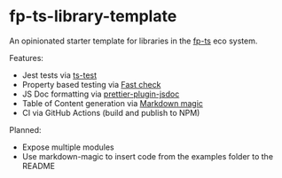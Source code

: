 # fp-ts-library-template

An opinionated starter template for libraries in the [fp-ts](https://github.com/gcanti/fp-ts) eco system.

Features:

- Jest tests via [ts-test](https://github.com/kulshekhar/ts-jest)
- Property based testing via [Fast check](https://github.com/dubzzz/fast-check)
- JS Doc formatting via [prettier-plugin-jsdoc](https://github.com/hosseinmd/prettier-plugin-jsdoc)
- Table of Content generation via [Markdown magic](https://github.com/DavidWells/markdown-magic)
- CI via GitHub Actions (build and publish to NPM)

Planned:

- Expose multiple modules
- Use markdown-magic to insert code from the examples folder to the README
